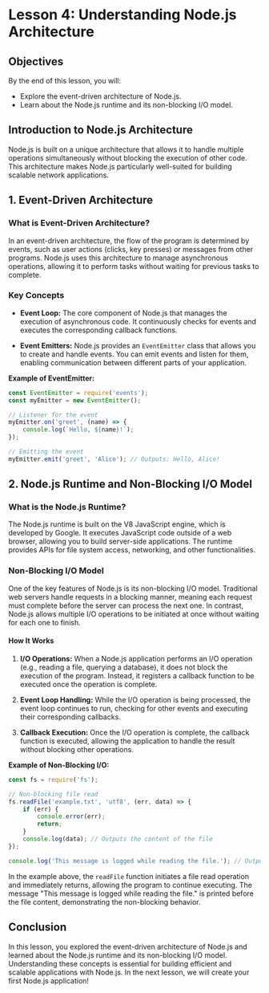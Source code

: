 # Lesson 4: Understanding Node.js Architecture

## Objectives
By the end of this lesson, you will:
- Explore the event-driven architecture of Node.js.
- Learn about the Node.js runtime and its non-blocking I/O model.

## Introduction to Node.js Architecture

Node.js is built on a unique architecture that allows it to handle multiple operations simultaneously without blocking the execution of other code. This architecture makes Node.js particularly well-suited for building scalable network applications.

## 1. Event-Driven Architecture

### What is Event-Driven Architecture?

In an event-driven architecture, the flow of the program is determined by events, such as user actions (clicks, key presses) or messages from other programs. Node.js uses this architecture to manage asynchronous operations, allowing it to perform tasks without waiting for previous tasks to complete.

### Key Concepts

- **Event Loop:** The core component of Node.js that manages the execution of asynchronous code. It continuously checks for events and executes the corresponding callback functions.
  
- **Event Emitters:** Node.js provides an `EventEmitter` class that allows you to create and handle events. You can emit events and listen for them, enabling communication between different parts of your application.

**Example of EventEmitter:**
```javascript
const EventEmitter = require('events');
const myEmitter = new EventEmitter();

// Listener for the event
myEmitter.on('greet', (name) => {
    console.log(`Hello, ${name}!`);
});

// Emitting the event
myEmitter.emit('greet', 'Alice'); // Outputs: Hello, Alice!
```

## 2. Node.js Runtime and Non-Blocking I/O Model

### What is the Node.js Runtime?

The Node.js runtime is built on the V8 JavaScript engine, which is developed by Google. It executes JavaScript code outside of a web browser, allowing you to build server-side applications. The runtime provides APIs for file system access, networking, and other functionalities.

### Non-Blocking I/O Model

One of the key features of Node.js is its non-blocking I/O model. Traditional web servers handle requests in a blocking manner, meaning each request must complete before the server can process the next one. In contrast, Node.js allows multiple I/O operations to be initiated at once without waiting for each one to finish.

#### How It Works

1. **I/O Operations:** When a Node.js application performs an I/O operation (e.g., reading a file, querying a database), it does not block the execution of the program. Instead, it registers a callback function to be executed once the operation is complete.

2. **Event Loop Handling:** While the I/O operation is being processed, the event loop continues to run, checking for other events and executing their corresponding callbacks.

3. **Callback Execution:** Once the I/O operation is complete, the callback function is executed, allowing the application to handle the result without blocking other operations.

**Example of Non-Blocking I/O:**
```javascript
const fs = require('fs');

// Non-blocking file read
fs.readFile('example.txt', 'utf8', (err, data) => {
    if (err) {
        console.error(err);
        return;
    }
    console.log(data); // Outputs the content of the file
});

console.log('This message is logged while reading the file.'); // Outputs immediately
```

In the example above, the `readFile` function initiates a file read operation and immediately returns, allowing the program to continue executing. The message "This message is logged while reading the file." is printed before the file content, demonstrating the non-blocking behavior.

## Conclusion

In this lesson, you explored the event-driven architecture of Node.js and learned about the Node.js runtime and its non-blocking I/O model. Understanding these concepts is essential for building efficient and scalable applications with Node.js. In the next lesson, we will create your first Node.js application!

